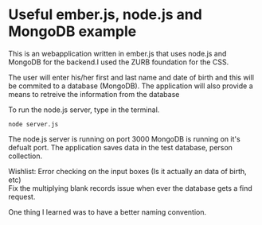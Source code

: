 # Useful ember.js, node.js and MongoDB example

This is an webapplication written in ember.js that uses node.js and MongoDB for the backend.I used the ZURB foundation for the CSS.

The user will enter his/her first and last name and date of birth and this will be commited to a database (MongoDB). The application will also provide a means to retreive the information from the database

To run the node.js server, type in the terminal. 
	
	node server.js

The node.js server is running on port 3000
MongoDB is running on it's defualt port. The application saves data in the test database, person collection.

Wishlist:
	Error checking on the input boxes (Is it actually an data of birth, etc)	
	Fix the multiplying blank records issue when ever the database gets a find request.

One thing I learned was to have a better naming convention. 

